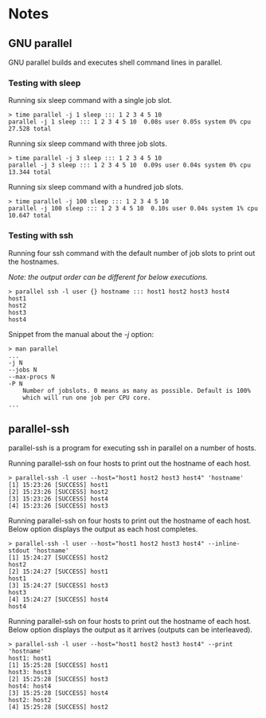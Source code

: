 # Notes
## GNU parallel

GNU parallel builds and executes shell command lines in parallel.

### Testing with sleep

Running six sleep command with a single job slot.

    > time parallel -j 1 sleep ::: 1 2 3 4 5 10
    parallel -j 1 sleep ::: 1 2 3 4 5 10  0.08s user 0.05s system 0% cpu 27.528 total

Running six sleep command with three job slots.

    > time parallel -j 3 sleep ::: 1 2 3 4 5 10
    parallel -j 3 sleep ::: 1 2 3 4 5 10  0.09s user 0.04s system 0% cpu 13.344 total

Running six sleep command with a hundred job slots.

    > time parallel -j 100 sleep ::: 1 2 3 4 5 10
    parallel -j 100 sleep ::: 1 2 3 4 5 10  0.10s user 0.04s system 1% cpu 10.647 total

### Testing with ssh

Running four ssh command with the default number of job slots to print out the hostnames.

*Note: the output order can be different for below executions.*

    > parallel ssh -l user {} hostname ::: host1 host2 host3 host4
    host1
    host2
    host3
    host4

Snippet from the manual about the *-j* option:

    > man parallel
    ...
    -j N
    --jobs N
    --max-procs N
    -P N
        Number of jobslots. 0 means as many as possible. Default is 100%
        which will run one job per CPU core.
    ...

## parallel-ssh
parallel-ssh is a program for executing ssh in parallel on a number of hosts.

Running parallel-ssh on four hosts to print out the hostname of each host.

    > parallel-ssh -l user --host="host1 host2 host3 host4" 'hostname'
    [1] 15:23:26 [SUCCESS] host1
    [2] 15:23:26 [SUCCESS] host2
    [3] 15:23:26 [SUCCESS] host4
    [4] 15:23:26 [SUCCESS] host3

Running parallel-ssh on four hosts to print out the hostname of each host.
Below option displays the output as each host completes.

    > parallel-ssh -l user --host="host1 host2 host3 host4" --inline-stdout 'hostname'
    [1] 15:24:27 [SUCCESS] host2
    host2
    [2] 15:24:27 [SUCCESS] host1
    host1
    [3] 15:24:27 [SUCCESS] host3
    host3
    [4] 15:24:27 [SUCCESS] host4
    host4

Running parallel-ssh on four hosts to print out the hostname of each host.
Below option displays the output as it arrives (outputs can be interleaved).

    > parallel-ssh -l user --host="host1 host2 host3 host4" --print 'hostname'
    host1: host1
    [1] 15:25:28 [SUCCESS] host1
    host3: host3
    [2] 15:25:28 [SUCCESS] host3
    host4: host4
    [3] 15:25:28 [SUCCESS] host4
    host2: host2
    [4] 15:25:28 [SUCCESS] host2
